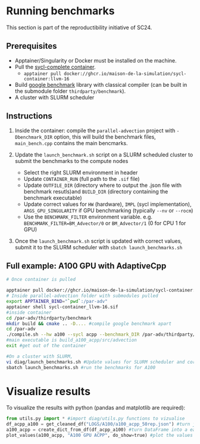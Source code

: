 # Running benchmarks
This section is part of the reproductibility initiative of SC24.
## Prerequisites
- Apptainer/Singularity or Docker must be installed on the machine.
- Pull the [sycl-complete container](https://github.com/Maison-de-la-Simulation/parallel-advection/pkgs/container/sycl-complete).
  - `apptainer pull docker://ghcr.io/maison-de-la-simulation/sycl-container:llvm-16`
- Build [google benchmark](https://github.com/google/benchmark) library with classical compiler (can be built in the submodule folder `thirdparty/benchmark`).
- A cluster with SLURM scheduler

## Instructions
1) Inside the container: compile the `parallel-advection` project with `-Dbenchmark_DIR` option, this will build the benchmark files, `main_bench.cpp` contains the main bencmarks.

2) Update the `launch_benchmark.sh` script on a SLURM scheduled cluster to submit the benchmarks to the compute nodes
   - Select the right SLURM environment in header
   - Update `CONTAINER_RUN` (full path to the `.sif` file)
   - Update `OUTFILE_DIR` (directory where to output the .json file with benchmark resutls)and `BUILD_DIR` (directory containing the benchmark executable)
   - Update correct values for `HW` (hardware), `IMPL` (sycl implementation), `ARGS_GPU_SINGULARITY` if GPU benchmarking (typically `--nv` or `--rocm`)
   - Use the `BENCHMARK_FILTER` environment variable. e.g. `BENCHMARK_FILTER=BM_Advector/0` or `BM_Advector/1` (0 for CPU 1 for GPU)

3) Once the `launch_benchmark.sh` script is updated with correct values, submit it to the SLURM scheduler with `sbatch launch_benchmarks.sh`

## Full example: A100 GPU with AdaptiveCpp
```sh
# Once container is pulled

apptainer pull docker://ghcr.io/maison-de-la-simulation/sycl-container:llvm-16
# Inside parallel-advection folder with submodules pulled
export APPTAINER_BIND="`pwd`:/par-adv"
apptainer shell sycl-container_llvm-16.sif
#inside container
cd /par-adv/thirdparty/benchmark
mkdir build && cmake .. -D.... #compile google benchmark apart
cd /par-adv
./compile.sh --hw a100 --sycl acpp --benchmark_DIR /par-adv/thirdparty/benchmark/build
#main executable is build_a100_acpp/src/advection
exit #get out of the container

#On a cluster with SLURM,
vi diag/launch_benchmarks.sh #Update values for SLURM scheduler and correct values for benchmark (here we target a100 and acpp, we will need the --nv flag for singularity)
sbatch launch_benchmarks.sh #run the benchmarks for A100
```

# Visualize results
To visualize the results with python (pandas and matplotlib are required):
```python
from utils.py import * #import diag/utils.py functions to vizualise
df_acpp_a100 = get_cleaned_df("LOGS/A100/a100_acpp_50rep.json") #turn json into DataFrame
a100_acpp = create_dict_from_df(df_acpp_a100) #turn DataFrame into a easily plotable list
plot_values(a100_acpp, "A100 GPU ACPP", do_show=true) #plot the values and show
```
